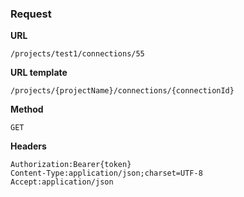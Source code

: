 ### Request

**URL**

`/projects/test1/connections/55`

**URL template**

`/projects/{projectName}/connections/{connectionId}`

**Method**

`GET`

**Headers**

`Authorization:Bearer{token}`  
`Content-Type:application/json;charset=UTF-8`  
`Accept:application/json`  
